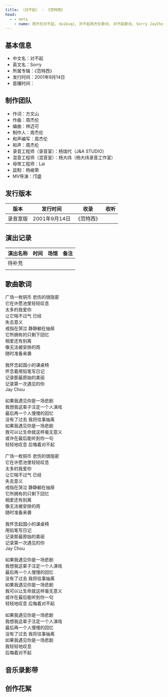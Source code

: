```yaml
---
title: 〈对不起〉 - 《范特西》
head:
  - - meta
    - name: 周杰伦对不起, duibuqi, 对不起周杰伦歌词, 对不起歌词, Sorry JayChou
---
```


## 基本信息
- 中文名：对不起<br/>
- 英文名：Sorry<br/>
- 所属专辑：《范特西》<br/>
- 发行时间：2001年9月14日<br/>
- 首播时间：

## 制作团队

- 作词：方文山
- 作曲：周杰伦
- 编曲：林迈可
- 制作人：周杰伦
- 和声编写：周杰伦
- 和声：周杰伦
- 录音工程师（录音室）：杨瑞代（J&A STUDIO）
- 混音工程师（混音室）：杨大纬（杨大纬录音工作室）
- 母带工程师：Lai
- 监制：杨峻荣
- MV导演：邝盛

## 发行版本
| 版本 | 发行时间 | 收录 | 收听 |
| ---- | -------- | ---- | ---- |
| 录音室版 | 2001年9月14日 | 《范特西》    | |

## 演出记录
| 演出名称 | 时间 | 场馆 | 备注 |
| ---- | -------- | ---- | ---- |
| 待补充 |  |     | |
|  |  |     | |

## 歌曲歌词

广场一枚铜币 悲伤的很隐密<br/>
它在许愿池里轻轻叹息<br/>
太多的我爱你<br/>
让它喘不过气 已经<br/>
失去意义<br/>
戒指在哭泣 静静躺在抽屉<br/>
它所拥有的只剩下回忆<br/>
相爱还有别离<br/>
像无法被安排的雨<br/>
随时准备来袭<br/>
<br/>
我怀念起国小的课桌椅<br/>
怀念着用铅笔写日记<br/>
记录那最原始的美丽<br/>
记录第一次遇见的你<br/>
Jay Chou<br/>
<br/>
如果我遇见你是一场悲剧<br/>
我想我这辈子注定一个人演戏<br/>
最后再一个人慢慢的回忆<br/>
没有了过去 我将往事抽离<br/>
如果我遇见你是一场悲剧<br/>
我可以让生命就这样毫无意义<br/>
或许在最后能听到你一句<br/>
轻轻地叹息 后悔着对不起<br/>
<br/>
广场一枚铜币 悲伤的很隐密<br/>
它在许愿池里轻轻叹息<br/>
太多的我爱你<br/>
让它喘不过气 已经<br/>
失去意义<br/>
戒指在哭泣 静静躺在抽屉<br/>
它所拥有的只剩下回忆<br/>
相爱还有别离<br/>
像无法被安排的雨<br/>
随时准备来袭<br/>
<br/>
我怀念起国小的课桌椅<br/>
用铅笔写日记<br/>
记录那最原始的美丽<br/>
记录第一次遇见的你<br/>
Jay Chou<br/>
<br/>
如果我遇见你是一场悲剧<br/>
我想我这辈子注定一个人演戏<br/>
最后再一个人慢慢的回忆<br/>
没有了过去 我将往事抽离<br/>
如果我遇见你是一场悲剧<br/>
我可以让生命就这样毫无意义<br/>
或许在最后能听到你一句<br/>
轻轻地叹息 后悔着对不起<br/>
<br/>
如果我遇见你是一场悲剧<br/>
我想我这辈子注定一个人演戏<br/>
最后再一个人慢慢的回忆<br/>
没有了过去 我将往事抽离<br/>
如果我遇见你是一场悲剧<br/>
我轻轻地叹息<br/>
后悔着对不起<br/>


## 音乐录影带

## 创作花絮
